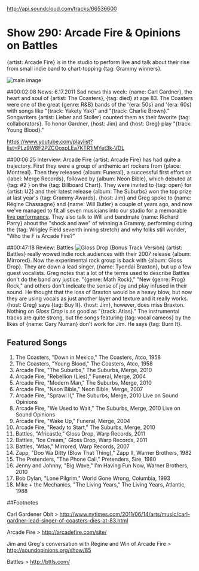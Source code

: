 

http://api.soundcloud.com/tracks/66536600

# Show 290: Arcade Fire & Opinions on Battles
{artist: Arcade Fire} is in the studio to perform live and talk about their rise from small indie band to chart-topping {tag: Grammy winners}.

![main image](http://static.soundopinions.org/images/2011/arcadefire.jpg)

##00:02:08 News: 6.17.2011
Sad news this week: {name: Carl Gardner}, the heart and soul of {artist: The Coasters}, {tag: died} at age 83. The Coasters were one of the great {genre: R&B} bands of the '{era: 50s} and '{era: 60s} with songs like "{track: Yakety Yak}" and "{track: Charlie Brown}." Songwriters {artist: Lieber and Stoller} counted them as their favorite {tag: collaborators}. To honor Gardner, {host: Jim} and {host: Greg} play "{track: Young Blood}."

https://www.youtube.com/playlist?list=PLz9W8F2PZCOoxpLEa7KTR1iMYet3k-VDL

##00:06:25 Interview: Arcade Fire
{artist: Arcade Fire} has had quite a trajectory. First they were a group of anthemic art rockers from {place: Montreal}. Then they released {album: Funeral}, a successful first effort on {label: Merge Records}, followed by {album: Neon Bible}, which debuted at {tag: #2 } on the {tag: Billboard Chart}. They were invited to {tag: open} for {artist: U2} and their latest release {album: The Suburbs} won the top prize at last year's {tag: Grammy Awards}. {host: Jim} and Greg spoke to {name: Régine Chassagne} and {name: Will Butler} a couple of years ago, and now we've managed to fit all seven musicians into our studio for a memorable [live performance](http://www.wbez.org/content/arcade-fire-premiere-new-arrangements-sprawl-ii-and-we-used-wait-sound-opinions). They also talk to Will and bandmate {name: Richard Parry} about the "shock and awe" of winning a Grammy, performing during the {tag: Wrigley Field seventh inning stretch} and why folks still wonder, "Who the F is Arcade Fire?"

##00:47:18 Review: Battles
![Gloss Drop (Bonus Track Version)](http://is1.mzstatic.com/image/thumb/Music/v4/70/5e/14/705e148e-c4a8-14ce-2811-a9c763af0d85/source/600x600bb.jpg "33568718/436917460")
{artist: Battles} really wowed indie rock audiences with their 2007 release {album: Mirrored}. Now the experimental rock group is back with {album: Gloss Drop}. They are down a lead singer, {name: Tyondai Braxton}, but up a few guest vocalists. Greg notes that a lot of the terms used to describe Battles don't do the band any justice. "{genre: Math Rock}," "New {genre: Prog} Rock," and others don't indicate the sense of joy and play infused in their sound. He thought that the loss of Braxton would be a heavy blow, but now they are using vocals as just another layer and texture and it really works. {host: Greg} says {tag: Buy It}. {host: Jim}, however, does miss Braxton. Nothing on *Gloss Drop* is as good as "{track: Atlas}." The instrumental tracks are quite strong, but the songs featuring {tag: vocal cameos} by the likes of {name: Gary Numan} don't work for Jim. He says {tag: Burn It}.

## Featured Songs
1. The Coasters, "Down in Mexico," The Coasters, Atco, 1958
2. The Coasters, "Young Blood," The Coasters, Atco, 1958
3. Arcade Fire, "The Suburbs," The Suburbs, Merge, 2010
4. Arcade Fire, "Rebellion (Lies)," Funeral, Merge, 2004
5. Arcade Fire, "Modern Man," The Suburbs, Merge, 2010
6. Arcade Fire, "Neon Bible," Neon Bible, Merge, 2007
7. Arcade Fire, "Sprawl II," The Suburbs, Merge, 2010 Live on Sound Opinions
8. Arcade Fire, "We Used to Wait," The Suburbs, Merge, 2010 Live on Sound Opinions
9. Arcade Fire, "Wake Up," Funeral, Merge, 2004
10. Arcade Fire, "Ready to Start," The Suburbs, Merge, 2010
11. Battles, "Africastle," Gloss Drop, Warp Records, 2011
12. Battles, "Ice Cream," Gloss Drop, Warp Records, 2011
13. Battles, "Atlas," Mirrored, Warp Records, 2007
14. Zapp, "Doo Wa Ditty (Blow That Thing)," Zapp II, Warner Brothers, 1982
15. The Pretenders, "The Phone Call," Pretenders, Sire, 1980
16. Jenny and Johnny, "Big Wave," I'm Having Fun Now, Warner Brothers, 2010
17. Bob Dylan, "Lone Pilgrim," World Gone Wrong, Columbia, 1993
18. Mike + the Mechanics, "The Living Years," The Living Years, Atlantic, 1988

##Footnotes

Carl Gardener Obit > http://www.nytimes.com/2011/06/14/arts/music/carl-gardner-lead-singer-of-coasters-dies-at-83.html

Arcade Fire > http://arcadefire.com/site/

Jim and Greg's conversation with Régine and Win of Arcade Fire > http://soundopinions.org/show/85

Battles > http://bttls.com/
